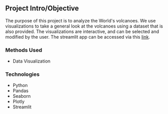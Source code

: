 <!-- # Project Name

example image:


![alternative text](reports/img/pic01.jpg)


#### -- Project Status: [Active, On-Hold, Completed] -->

## Project Intro/Objective
The purpose of this project is to analyze the World's volcanoes. We use visualizations to take a general look at the volcanoes using a dataset that is also provided. The visualizations are interactive, and can be selected and modified by the user. The streamlit app can be accessed via this [link](https://my-first-app-on-volcanoes.streamlit.app/).
<!-- 
### Partner
* [Name of Partner organization/Government department etc..]
* Website for partner
* Partner contact: [Name of Contact]
* If you do not have a partner leave this section out -->

### Methods Used
<!-- * Inferential Statistics
* Machine Learning -->
* Data Visualization
<!-- * Predictive Modeling
* etc. -->

### Technologies
* Python
* Pandas
* Seaborn
* Plotly
* Streamlit
<!-- * R
* Python
* D3
* PostGres, MySql
* Pandas, jupyter
* HTML
* JavaScript
* etc. -->

<!-- ## Project Description
(Provide more detailed overview of the project.
Talk a bit about your data sources and what questions and hypothesis you are exploring.
What specific data analysis/visualization and modelling work are you using to solve the
problem? What blockers and challenges are you facing?
Feel free to number or bullet point things here) -->

<!-- ## Getting Started

1. Clone this repo (for help see this [tutorial](https://help.github.com/articles/cloning-a-repository/)).
2. Raw Data is being kept [here](Repo folder containing raw data) within this repo.

    *If using offline data mention that and how they may obtain the data from the froup)*

3. Data processing/transformation scripts are being kept [here](Repo folder containing data processing scripts/notebooks)
4. etc...

*If your project is well underway and setup is fairly complicated (ie. requires installation of many packages)
create another "setup.md" file and link to it here*

5. Follow setup [instructions](Link to file)

## Featured Notebooks/Analysis/Deliverables
* [Notebook/Markdown/Slide Deck Title](link)
* [Notebook/Markdown/Slide DeckTitle](link)
* [Blog Post](link)


## Contributing Members

**Team Leads (Contacts) : [Full Name](https://github.com/[github handle])**

#### Other Members:

 - [Full Name](https://github.com/[github handle])
 - [Full Name](https://github.com/[github handle]) -->